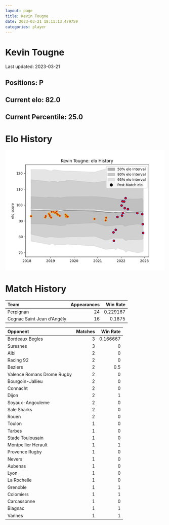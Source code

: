 ```yaml
---  
layout: page  
title: Kevin Tougne  
date: 2023-03-21 18:11:13.479759  
categories: player  
---
```

# Kevin Tougne


Last updated: 2023-03-21
## Positions: P

## Current elo: 82.0

## Current Percentile: 25.0

# Elo History


![elo history](history_KevinTougne.png)
# Match History


| Team                       |   Appearances |   Win Rate |
|:---------------------------|--------------:|-----------:|
| Perpignan                  |            24 |   0.229167 |
| Cognac Saint Jean d'Angély |            16 |   0.1875   |

| Opponent                   |   Matches |   Win Rate |
|:---------------------------|----------:|-----------:|
| Bordeaux Begles            |         3 |   0.166667 |
| Suresnes                   |         3 |   0        |
| Albi                       |         2 |   0        |
| Racing 92                  |         2 |   0        |
| Beziers                    |         2 |   0.5      |
| Valence Romans Drome Rugby |         2 |   0        |
| Bourgoin-Jallieu           |         2 |   0        |
| Connacht                   |         2 |   0        |
| Dijon                      |         2 |   1        |
| Soyaux-Angouleme           |         2 |   0        |
| Sale Sharks                |         2 |   0        |
| Rouen                      |         2 |   0        |
| Toulon                     |         1 |   0        |
| Tarbes                     |         1 |   0        |
| Stade Toulousain           |         1 |   0        |
| Montpellier Herault        |         1 |   1        |
| Provence Rugby             |         1 |   0        |
| Nevers                     |         1 |   0        |
| Aubenas                    |         1 |   0        |
| Lyon                       |         1 |   0        |
| La Rochelle                |         1 |   0        |
| Grenoble                   |         1 |   1        |
| Colomiers                  |         1 |   1        |
| Carcassonne                |         1 |   0        |
| Blagnac                    |         1 |   1        |
| Vannes                     |         1 |   1        |